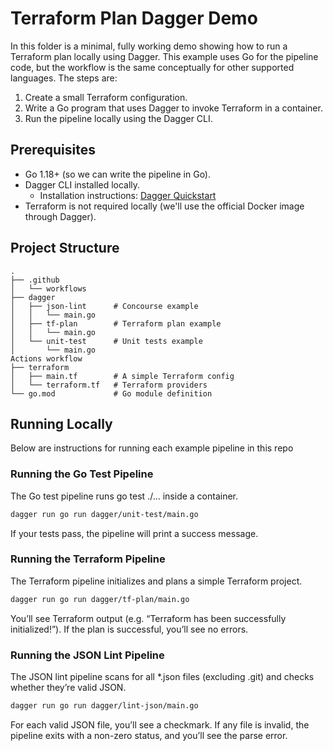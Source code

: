 # Terraform Plan Dagger Demo

In this folder is a minimal, fully working demo showing how to run a Terraform plan locally using Dagger. This example uses Go for the pipeline code, but the workflow is the same conceptually for other supported languages. The steps are:

1. Create a small Terraform configuration.
2. Write a Go program that uses Dagger to invoke Terraform in a container.
3. Run the pipeline locally using the Dagger CLI.

## Prerequisites
* Go 1.18+ (so we can write the pipeline in Go).
* Dagger CLI installed locally.
    * Installation instructions: [Dagger Quickstart](https://docs.dagger.io/quickstart/)
* Terraform is not required locally (we'll use the official Docker image through Dagger).

## Project Structure
```
.
├── .github
│   └── workflows
├── dagger
│   ├── json-lint      # Concourse example
│   │   └── main.go    
│   ├── tf-plan        # Terraform plan example
│   │   └── main.go   
│   └── unit-test      # Unit tests example
│       └── main.go
Actions workflow
├── terraform
│   ├── main.tf        # A simple Terraform config
│   └── terraform.tf   # Terraform providers
└── go.mod             # Go module definition
```


## Running Locally

Below are instructions for running each example pipeline in this repo

### Running the Go Test Pipeline
The Go test pipeline runs go test ./... inside a container.

```bash
dagger run go run dagger/unit-test/main.go
```

If your tests pass, the pipeline will print a success message.

### Running the Terraform Pipeline
The Terraform pipeline initializes and plans a simple Terraform project.

```bash
dagger run go run dagger/tf-plan/main.go
```

You’ll see Terraform output (e.g. “Terraform has been successfully initialized!”). If the plan is successful, you’ll see no errors.


### Running the JSON Lint Pipeline


The JSON lint pipeline scans for all *.json files (excluding .git) and checks whether they’re valid JSON.

```bash
dagger run go run dagger/lint-json/main.go
```

For each valid JSON file, you’ll see a checkmark. If any file is invalid, the pipeline exits with a non-zero status, and you’ll see the parse error.
